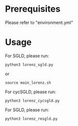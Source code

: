 # Prerequisites
Please refer to "environment.yml" 

# Usage
For SGLD, please run:
```
python3 lorenz_sgld.py
```
or 
```
source main_lorenz.sh
```


For cycSGLD, please run:
```
python3 lorenz_cycsgld.py
```


For SGLD, please run:
```
python3 lorenz_resgld.py
```
